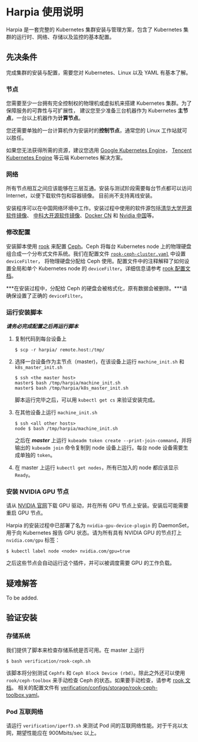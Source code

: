 Harpia 使用说明
==================

Harpia 是一套完整的 Kubernetes 集群安装与管理方案，包含了 Kubernetes 集群的运行时、网络、存储以及监控的基本配置。

## 先决条件

完成集群的安装与配置，需要您对 Kubernetes、Linux 以及 YAML 有基本了解。

### 节点

您需要至少一台拥有完全控制权的物理机或虚拟机来搭建 Kubernetes 集群。为了保障服务的可靠性与可扩展性，
建议您至少准备三台机器作为 Kubernetes **主节点**，一台以上机器作为**计算节点**。

您还需要单独的一台计算机作为安装时的**控制节点**，通常您的 Linux 工作站就可以胜任。

<!-- TODO(yfcheng) 机器硬件需求与推荐。 -->

如果您无法获得所需的资源，建议您选用 [Google Kubernetes Engine](https://cloud.google.com/kubernetes-engine/)，
[Tencent Kubernetes Engine](https://intl.cloud.tencent.com/product/tke) 等云端 Kubernetes 解决方案。

### 网络

所有节点相互之间应该能够在三层互通。安装与测试阶段需要每台节点都可以访问 Internet，以便下载软件包和容器镜像。
目前尚不支持离线安装。

安装程序可以在中国网络环境中工作。安装过程中使用的软件源包括[清华大学开源软件镜像](https://mirrors.tuna.tsinghua.edu.cn/)、
[中科大开源软件镜像](http://mirrors.ustc.edu.cn/)、[Docker CN](https://registry.docker-cn.com)
和 [Nvidia 中国](https://cn.download.nvidia.com/)等。

### 修改配置

安装脚本使用 [rook](https://rook.io/) 来配置 [Ceph](https://ceph.com/)。Ceph 将每台 Kubernetes node
上的物理硬盘组合成一个分布式文件系统。我们在配置文件 [`rook-ceph-cluster.yaml`](https://github.com/google/harpia/blob/master/setup/configs/storage/rook-ceph-cluster.yaml)
中设置 `deviceFilter`，
将物理硬盘分配给 Ceph 使用。配置文件中的注释解释了如何设置全局和单个 Kubernetes node 的 `deviceFilter`。详细信息请参考
[rook 配置文档](https://github.com/rook/rook/blob/master/Documentation/ceph-cluster-crd.md#storage-selection-settings)。

***在安装过程中，分配给 Ceph 的硬盘会被格式化，原有数据会被删除。***请确保设置了正确的 `deviceFilter`。

### 运行安装脚本

***请务必完成配置之后再运行脚本***

  1. 复制代码到每台设备上

         $ scp -r harpia/ remote.host:/tmp/

  3. 选择一台设备作为主节点（master)，在该设备上运行 `machine_init.sh` 和 `k8s_master_init.sh`

         $ ssh <the master host>
         master$ bash /tmp/harpia/machine_init.sh
         master$ bash /tmp/harpia/k8s_master_init.sh

     脚本运行完毕之后，可以用 `kubectl get cs` 来验证安装完成。

  2. 在其他设备上运行 `machine_init.sh`

         $ ssh <all other hosts>
         node $ bash /tmp/harpia/machine_init.sh

     之后在 ***master*** 上运行 `kubeadm token create --print-join-command`，并将输出的 `kubeadm join` 命令复制到 node 设备上运行。每台 node 设备需要生成单独的 `token`。

  3. 在 master 上运行 `kubectl get nodes`，所有已加入的 node 都应该显示 `Ready`。

### 安装 NVIDIA GPU 节点

请从 [NVIDIA 官网](https://www.nvidia.com/Download/index.aspx)下载 GPU 驱动，并在所有
GPU 节点上安装。安装后可能需要重启 GPU 节点。

Harpia 的安装过程中已部署了名为 `nvidia-gpu-device-plugin` 的 DaemonSet，用于向 Kubernetes 报告
GPU 状态。请为所有具有 NVIDIA GPU 的节点打上 `nvidia.com/gpu` 标签：

```shell
$ kubectl label node <node> nvidia.com/gpu=true
```

之后这些节点会自动运行这个插件，并可以被调度需要 GPU 的工作负载。

## 疑难解答

To be added.

## 验证安装

### 存储系统

我们提供了脚本来检查存储系统是否可用。在 master 上运行

    $ bash verification/rook-ceph.sh

该脚本将分别测试 `Cephfs` 和 `Ceph Block Device (rbd)`。除此之外还可以使用 `rook/ceph-toolbox` 来手动检查 Ceph 的状态。如果要手动检查，请参考 [rook 文档](https://github.com/rook/rook/blob/master/Documentation/ceph-toolbox.md)。
相关的配置文件有 [verification/configs/storage/rook-ceph-toolbox.yaml](https://github.com/google/harpia/blob/master/verification/configs/storage/rook-ceph-toolbox.yaml)。

### Pod 互联网络

请运行 `verification/iperf3.sh` 来测试 Pod 间的互联网络性能。对于千兆以太网，期望性能应在
900Mbits/sec 以上。
